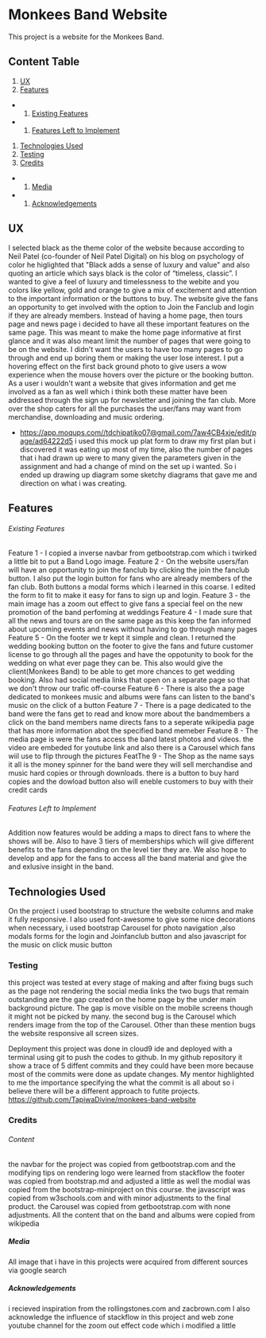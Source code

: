 # Monkees Band Website
This project is a website for the Monkees Band. 

## Content Table

1. [UX](#UX)
1. [Features](#Features)
+ 1. [Existing Features](#existing-features)
+ 1. [Features Left to Implement](#features-left-to-implement)
1. [Technologies Used](#technologies-used)
1. [Testing](#testing)
1. [Credits](#credits)
+ 1. [Media](#media)
+ 1. [Acknowledgements](#acknowledgements)


## UX
I selected black as the theme color of the website because according to Neil Patel (co-founder of Neil Patel Digital) on his blog on psychology of color he higlighted that "Black adds a sense of luxury and value"  and also quoting an article which says black is the color of “timeless, classic”. I wanted to give a feel of luxury and timelessness to the webite and you colors like yellow, gold and orange to give a mix of excitement and attention to the important information or the buttons to buy. The website give the fans an opportunity to get involved with the option to Join the Fanclub and login if they are already members. Instead of having a home page, then tours page and news page i decided to have all these important features on the same page. This was meant to make the home page informative at first glance and it was also meant limit the number of pages that were going to be on the website. I didn't want the users to have too many pages to go through and end up boring them or making the user lose interest. I put a hovering effect on the first  back ground photo to give users a wow experience when the mouse hovers over the picture or  the booking button. As a user i wouldn't want a website that gives information and get me involved as a fan as well which i think both these matter have been addressed through the sign up for newsletter and joining the fan club. More over the shop caters for all the purchases the user/fans may want from merchandise, downloading and music ordering. 
- https://app.moqups.com//tdchipatiko07@gmail.com/7aw4CB4xje/edit/page/ad64222d5
i used this mock up plat form to draw my first plan but i discovered it was eating up most of my time, also the number of pages that i had drawn up were to many given the parameters given in the assignment and had a change of mind on the set up i wanted. So i ended up drawing up diagram some sketchy diagrams that gave me and direction on what i was creating.

## Features

###### Existing Features
Feature 1 - I copied a inverse navbar from getbootstrap.com which i twirked a little bit  to put a Band Logo image.
Feature 2 - On the website users/fan will have an opportunity to join the fanclub by clicking the join the fanclub button. I also put the login button for fans who are already members of the fan club. Both buttons a modal forms which i learned in this coarse. I edited the form to fit to make it easy for fans to sign up and login.
Feature 3 - the main image has a zoom out effect to give fans a special feel on the new promotion of the band perfoming at weddings
Feature 4 - I made sure that all the news and tours are on the same page as this keep the fan informed  about upcoming events and news without having to go through many pages
Feature 5 - On the footer we tr kept it simple and clean. I returned the wedding booking button on the footer to give the fans and future customer license to go through all the pages and have the oppotunity to book for the wedding on what ever page they can be. This also would give the client(Monkees Band) to be able to get more chances to get wedding booking. Also had social media links that open on a separate page so that we don't throw our trafic off-course 
Feature 6 - There is also the a page dedicated to monkees music and albums were fans can listen to the band's music on the click of a button
Feature 7 - There is a page dedicated to the band were the fans get to read and know more about the bandmembers a click on the band members name directs fans to a seperate wikipedia page that has more information abot the specified band memeber
Feature 8 - The media page is were the fans access the band latest photos and videos. the video are embeded for youtube link and also there is a Carousel which fans wiil use to flip through the pictures
FeatThe 9 - The Shop as the name says it all is the money spinner for the band were they will sell merchandise and music hard copies or through downloads. there is a button to buy hard copies and the dowload button also will eneble customers to buy with their credit cards

###### Features Left to Implement

Addition now features would be adding a maps to direct fans to where the shows will be.
Also to have 3 tiers of memberships which will give different benefits to the fans depending on the level tier they are.
We also hope to develop and app for the fans to access all the band material and give the and exlusive insight in the band.


## Technologies Used

On the project i used bootstrap to structure the website columns and make it fully responsive.
I also used font-awesome to give some nice decorations when necessary, i used bootstrap Carousel for photo navigation ,also modals forms for the login and Joinfanclub button and also javascript for the music on click music button

### Testing

this project was tested at every stage of making  and after fixing bugs such as the page not rendering the social media links
the two bugs that remain outstanding are the gap created on the home page by the under main background picture. The gap is move visible on the mobile screens though it might not be picked by many.
the second bug is the Carousel which renders image from the top of the Carousel. Other than these mention bugs the website responsive all screen sizes.

Deployment
this project was done in cloud9 ide and deployed with a terminal using git to push the codes to github.
In my github repository it show a trace of 5 diffent commits and they could have been more because most of the commits were done as update changes. My mentor highlighted to me the importance specifying the what the commit is all about so i believe there will be a different approach to futite projects.
https://github.com/TapiwaDivine/monkees-band-website

### Credits

###### Content
the navbar for the project was copied from getbootstrap.com and the modifying tips on rendering logo were learned from stackflow
the footer was copied from bootstrap.md and adjusted a little as well
the modial was copied from the bootstrap-miniproject on this course.
the javascript was copied from w3schools.com and with minor adjustments to the final product.
the Carousel was copied from getbootstrap.com with none adjustments.
All the content that on the band and albums were copied from wikipedia

##### Media
All image that i have in this projects were acquired from different sources via google search

##### Acknowledgements
i recieved inspiration from the rollingstones.com and zacbrown.com 
I also acknowledge the influence of stackflow in this project and web zone youtube channel for the zoom out effect code which i modified a little